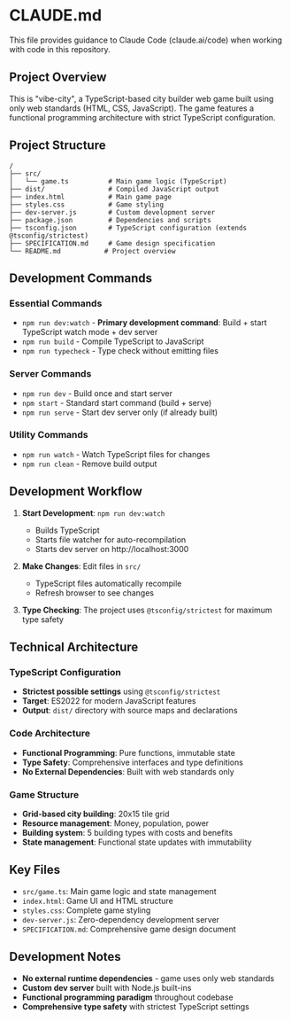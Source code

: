 # CLAUDE.md

This file provides guidance to Claude Code (claude.ai/code) when working with code in this repository.

## Project Overview

This is "vibe-city", a TypeScript-based city builder web game built using only web standards (HTML, CSS, JavaScript). The game features a functional programming architecture with strict TypeScript configuration.

## Project Structure

```
/
├── src/
│   └── game.ts          # Main game logic (TypeScript)
├── dist/                # Compiled JavaScript output
├── index.html           # Main game page
├── styles.css           # Game styling
├── dev-server.js        # Custom development server
├── package.json         # Dependencies and scripts
├── tsconfig.json        # TypeScript configuration (extends @tsconfig/strictest)
├── SPECIFICATION.md     # Game design specification
└── README.md           # Project overview
```

## Development Commands

### Essential Commands
- `npm run dev:watch` - **Primary development command**: Build + start TypeScript watch mode + dev server
- `npm run build` - Compile TypeScript to JavaScript
- `npm run typecheck` - Type check without emitting files

### Server Commands
- `npm run dev` - Build once and start server
- `npm start` - Standard start command (build + serve)
- `npm run serve` - Start dev server only (if already built)

### Utility Commands
- `npm run watch` - Watch TypeScript files for changes
- `npm run clean` - Remove build output

## Development Workflow

1. **Start Development**: `npm run dev:watch`
   - Builds TypeScript
   - Starts file watcher for auto-recompilation
   - Starts dev server on http://localhost:3000

2. **Make Changes**: Edit files in `src/`
   - TypeScript files automatically recompile
   - Refresh browser to see changes

3. **Type Checking**: The project uses `@tsconfig/strictest` for maximum type safety

## Technical Architecture

### TypeScript Configuration
- **Strictest possible settings** using `@tsconfig/strictest`
- **Target**: ES2022 for modern JavaScript features
- **Output**: `dist/` directory with source maps and declarations

### Code Architecture
- **Functional Programming**: Pure functions, immutable state
- **Type Safety**: Comprehensive interfaces and type definitions
- **No External Dependencies**: Built with web standards only

### Game Structure
- **Grid-based city building**: 20x15 tile grid
- **Resource management**: Money, population, power
- **Building system**: 5 building types with costs and benefits
- **State management**: Functional state updates with immutability

## Key Files

- `src/game.ts`: Main game logic and state management
- `index.html`: Game UI and HTML structure  
- `styles.css`: Complete game styling
- `dev-server.js`: Zero-dependency development server
- `SPECIFICATION.md`: Comprehensive game design document

## Development Notes

- **No external runtime dependencies** - game uses only web standards
- **Custom dev server** built with Node.js built-ins
- **Functional programming paradigm** throughout codebase
- **Comprehensive type safety** with strictest TypeScript settings